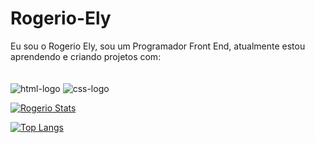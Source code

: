 # Rogerio-Ely

Eu sou o Rogerio Ely, sou um Programador Front End, atualmente estou aprendendo e criando projetos com:  
<br>
<br>
 <img src="https://img.shields.io/badge/HTML-E34F26?style=for-the-badge&logo=html5&logoColor=white" alt="html-logo" />
<img src="https://img.shields.io/badge/CSS3-1572B6?style=for-the-badge&logo=html5&logoColor=white" alt="css-logo" />


[![Rogerio Stats](https://github-readme-stats.vercel.app/api?username=RogerioEly)](https://github.com/anuraghazra/github-readme-stats)

[![Top Langs](https://github-readme-stats.vercel.app/api/top-langs/?username=RogerioEly)](https://github.com/anuraghazra/github-readme-stats)
